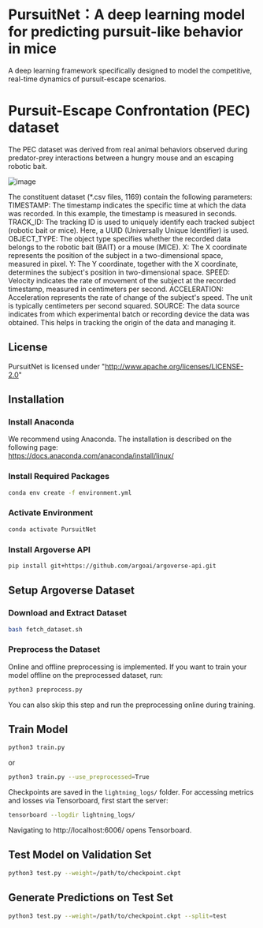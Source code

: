 # PursuitNet：A deep learning model for predicting pursuit-like behavior in mice
A deep learning framework specifically designed to model the competitive, real-time dynamics of pursuit-escape scenarios.

# Pursuit-Escape Confrontation (PEC) dataset
The PEC dataset was derived from real animal behaviors observed during predator-prey interactions between a hungry mouse 
and an escaping robotic bait.

![image](https://github.com/user-attachments/assets/834597b5-94eb-436a-b67e-6502860a9458)

The constituent dataset (*.csv files, 1169) contain the following parameters:
TIMESTAMP: The timestamp indicates the specific time at which the data was recorded. In this example, the timestamp is measured in seconds.
TRACK_ID: The tracking ID is used to uniquely identify each tracked subject (robotic bait or mice). Here, a UUID (Universally Unique Identifier) is used. 
OBJECT_TYPE: The object type specifies whether the recorded data belongs to the robotic bait (BAIT) or a mouse (MICE).
X: The X coordinate represents the position of the subject in a two-dimensional space, measured in pixel.
Y: The Y coordinate, together with the X coordinate, determines the subject's position in two-dimensional space.
SPEED: Velocity indicates the rate of movement of the subject at the recorded timestamp, measured in centimeters per second.
ACCELERATION: Acceleration represents the rate of change of the subject's speed. The unit is typically centimeters per second squared.
SOURCE: The data source indicates from which experimental batch or recording device the data was obtained. This helps in tracking the origin of the data and managing it.


## License
PursuitNet is licensed under "http://www.apache.org/licenses/LICENSE-2.0"

## Installation
### Install Anaconda
We recommend using Anaconda.
The installation is described on the following page:\
https://docs.anaconda.com/anaconda/install/linux/

### Install Required Packages
```sh
conda env create -f environment.yml
```

### Activate Environment
```sh
conda activate PursuitNet
```

### Install Argoverse API
```sh
pip install git+https://github.com/argoai/argoverse-api.git
```

## Setup Argoverse Dataset
### Download and Extract Dataset
```sh
bash fetch_dataset.sh
```

### Preprocess the Dataset
Online and offline preprocessing is implemented. If you want to train your model offline on the preprocessed dataset, run:
```sh
python3 preprocess.py
```
You can also skip this step and run the preprocessing online during training.
## Train Model
```sh
python3 train.py
```
or
```sh
python3 train.py --use_preprocessed=True
```
Checkpoints are saved in the `lightning_logs/` folder.
For accessing metrics and losses via Tensorboard, first start the server:
```sh
tensorboard --logdir lightning_logs/
```
Navigating to http://localhost:6006/ opens Tensorboard.


## Test Model on Validation Set
```sh
python3 test.py --weight=/path/to/checkpoint.ckpt
```

## Generate Predictions on Test Set
```sh
python3 test.py --weight=/path/to/checkpoint.ckpt --split=test
```
